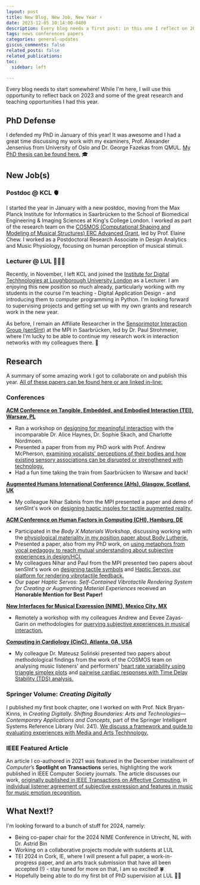 ```yaml
---
layout: post
title: New Blog, New Job, New Year ⚡️
date: 2023-12-05 10:14:00-0400
description: Every blog needs a first post: in this one I reflect on 2023 and things to come.
tags: news conferences papers
categories: general-updates
giscus_comments: false
related_posts: false
related_publications: 
toc:
  sidebar: left

---
```

Every blog needs to start somewhere! While I'm here, I will use this opportunity to reflect back on 2023 and some of the great research and teaching opportunities I had this year.

## PhD Defense

I defended my PhD in January of this year! It was awesome and I had a great time discussing my work with my examiners, Prof. Alexander Jensenius from University of Oslo and Dr. George Fazekas from QMUL. <a href="https://www.courtneynreed.com/assets/pdf/Reed_PhD_ImaginingSensing.pdf">My PhD thesis can be found here.</a> 🎓 

## New Job(s)

### Postdoc @ KCL 🫀

I started the year in January with a new postdoc, moving from the Max Planck Institute for Informatics in Saarbrücken to the School of Biomedical Engineering & Imaging Sciences at King's College London. I worked as part of the research team on the <a href="https://cosmos.isd.kcl.ac.uk/?page_id=2">COSMOS (Computational Shaping and Modeling of Musical Structures) ERC Advanced Grant</a>, led by Prof. Elaine Chew. I worked as a Postdoctoral Research Associate in Design Analytics and Music Physiology, focusing on human perception of musical stimuli.

### Lecturer @ LUL 👩🏼‍💻

Recently, in November, I left KCL and joined the <a href="https://www.lborolondon.ac.uk/institutes/digital-technologies/">Institute for Digital Techhnologies at Loughborough University London</a> as a Lecturer. I am enjoying this new position so much already, particularly working with my students in the course I'm teaching - Digital Application Design - and introducing them to computer programming in Python. I'm looking forward to supervising projects and getting set up with my own grants and research work in the new year.

As before, I remain an Affiliate Researcher in the <a href ="https://sensint.mpi-inf.mpg.de/">Sensorimotor Interaction Group (senSInt)</a> at the MPI in Saarbrücken, led by Dr. Paul Strohmeier, where I'm lucky to be able to continue my research work in interaction networks with my colleagues there. 💜

<!-- To add a table of contents to a post as a sidebar, simply add
```yml
toc:
  sidebar: left
```
to the front matter of the post. The table of contents will be automatically generated from the headings in the post. If you wish to display the sidebar to the right, simply change `left` to `right`. -->

## Research

A summary of some amazing work I got to collaborate on and publish this year.
<a href = "https://www.courtneynreed.com/papers/">All of these papers can be found here or are linked in-line:</a>

### Conferences

**<a href="https://tei.acm.org/2023/">ACM Conference on Tangible, Embedded, and Embodied Interaction (TEI), Warsaw, PL</a>**
- Ran a workshop on <a href ="https://www.courtneynreed.com/assets/pdf/Haynes_TEI23_BeingMeaningful.pdf">designing for meaningful interaction</a> with the incomparable Dr. Alice Haynes, Dr. Sophie Skach, and Charlotte Nordmoen.
- Presented a paper from from my PhD work with Prof. Andrew McPherson, <a href ="https://www.courtneynreed.com/assets/pdf/Reed_TEI23_BodyAsSound.pdf">examining vocalists' perceptions of their bodies and how existing sensory associations can be disrupted or strengthened with technology.</a>
- Had a fun time taking the train from Saarbrücken to Warsaw and back!

**<a href="https://2023.augmented-humans.org/">Augmented Humans International Conference (AHs), Glasgow, Scotland, UK</a>**
- My colleague Nihar Sabnis from the MPI presented a paper and demo of senSInt's work on <a href ="https://www.courtneynreed.com/assets/pdf/Wittchen_AHs23_AugmentedShoes.pdf">designing haptic insoles for tactile augmented reality.</a>

**<a href="https://chi2023.acm.org/">ACM Conference on Human Factors in Computing (CHI), Hamburg, DE</a>**
- Participated in the *Body X Materials Workshop*, discussing working with the <a href ="https://www.courtneynreed.com/assets/pdf/Reed_CHI23_BodyLutherie.pdf">physiological materiality in my position paper about Body Lutherie.</a>
- Presented a paper, also from my PhD work, on <a href ="https://www.courtneynreed.com/assets/pdf/Reed_CHI23_VocalMetaphor.pdf">using metaphors from vocal pedagogy to reach mutual understanding about subjective experiences in design/HCI.</a>
- My colleagues Nihar and Paul from the MPI presented two papers about senSInt's work on <a href ="https://www.courtneynreed.com/assets/pdf/Sabnis_CHI23_TactileSymbols.pdf">designing tactile symbols</a> and <a href ="https://www.courtneynreed.com/assets/pdf/Sabnis_CHI23_HapticServos.pdf">Haptic Servos, our platform for rendering vibrotactile feedback.</a>
- Our paper *Haptic Servos: Self-Contained Vibrotactile Rendering System for Creating or Augmenting Material Experiences* received an **Honorable Mention for Best Paper!**

**<a href="https://www.nime2023.org/">New Interfaces for Musical Expression (NIME), Mexico City, MX</a>**
- Remotely a workshop with my colleagues Andrew and Eevee Zayas-Garin on methodologies for <a href ="https://www.courtneynreed.com/assets/pdf/Reed_NIME23_QueryingExperience.pdf">querying subjective experiences in musical interaction.</a>

**<a href="https://cinc2023.org/">Computing in Cardiology (CinC), Atlanta, GA, USA</a>**
- My colleague Dr. Mateusz Soliński presented two papers about methodological findings from the work of the COSMOS team on analysing music listeners' and performers' <a href ="https://www.courtneynreed.com/assets/pdf/Solinski_CinC23_TriangleSimplex.pdf">heart rate variability using triangle simplex plots</a> and <a href ="https://www.courtneynreed.com/assets/pdf/Solinski_CinC23_TRDanalysis.pdf">pairwise cardiac responses with Time Delay Stability (TDS) analysis.</a>

### Springer Volume: *Creating Digitally*
I published my first book chapter, one I worked on with Prof. Nick Bryan-Kinns, in *Creating Digitally. Shifting Boundaries: Arts and Technologies—Contemporary Applications and Concepts*, part of the Springer Intelligent Systems Reference Library (Vol. 241). <a href ="https://www.courtneynreed.com/assets/pdf/BryanKinns_CreatingDigitally.pdf">We discuss a framework and guide to evaluating experiences with Media and Arts Techhnology.</a>

### IEEE Featured Article
An article I co-authored in 2021 was featured in the December installment of *Computer*’s **Spotlight on Transactions** series, highlighting the work published in IEEE Computer Society journals. The article discusses our work, <a href="https://www.courtneynreed.com/assets/pdf/Yang_TAFFC_emotionperception.pdf">originally published in IEEE Transactions on Affective Computing</a>, in <a href="https://www.courtneynreed.com/assets/pdf/Yang_Computer_Hear.pdf">individual listener agreement of subjective expression and features in music for music emotion recognition.</a>

## What Next!?
I'm looking forward to a bunch of stuff for 2024, namely:
- Being co-paper chair for the 2024 NIME Conference in Utrecht, NL with Dr. Astrid Bin 
- Working on a collaborative projects module with sutdents at LUL
- TEI 2024 in Cork, IE, where I will present a full paper, a work-in-progress paper, and an arts track submission that have all been accepted (!) - stay tuned for more on that, I am so excited! 🍀
- Hopefully being able to do my first bit of PhD supervision at LUL 🤞🏻




